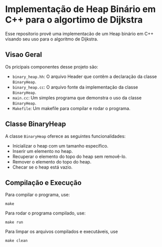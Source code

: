 
# Implementação de Heap Binário em C++ para o algortimo de Dijkstra

Esse repositorio provê uma implementacão de um Heap binário em C++ visando seu uso para o algoritmo de Dijkstra.

## Visao Geral

Os pricipais componentes desse projeto são:
- `binary_heap.hh`: O arquivo Header que contêm a declaração da classe `BinaryHeap`.
- `binary_heap.cc`: O arquivo fonte da implementação da classe `BinaryHeap`.
- `main.cc`: Um simples programa que demonstra o uso da classe `BinaryHeap`.
- `Makefile`: Um makefile para compilar e rodar o programa.

## Classe BinaryHeap

A classe `BinaryHeap` oferece as seguintes funcionalidades:
- Inicializar o heap com um tamanho específico.
- Inserir um elemento no heap.
- Recuperar o elemento do topo do heap sem removê-lo.
- Remover o elemento do topo do heap.
- Checar se o heap está vazio.


## Compilação e Execução

Para compilar o programa, use:
```
make
```

Para rodar o programa compilado, use:
```
make run
```

Para limpar os arquivos compilados e executáveis, use
```
make clean
```
